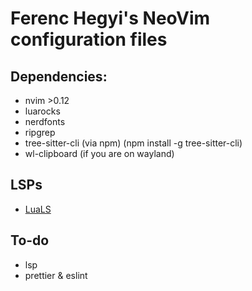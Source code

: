 # Ferenc Hegyi's NeoVim configuration files
## Dependencies:
- nvim >0.12
- luarocks
- nerdfonts
- ripgrep
- tree-sitter-cli (via npm) (npm install -g tree-sitter-cli)
- wl-clipboard (if you are on wayland)

## LSPs
- [LuaLS](https://github.com/LuaLS/lua-language-server)

## To-do
- lsp
- prettier & eslint
